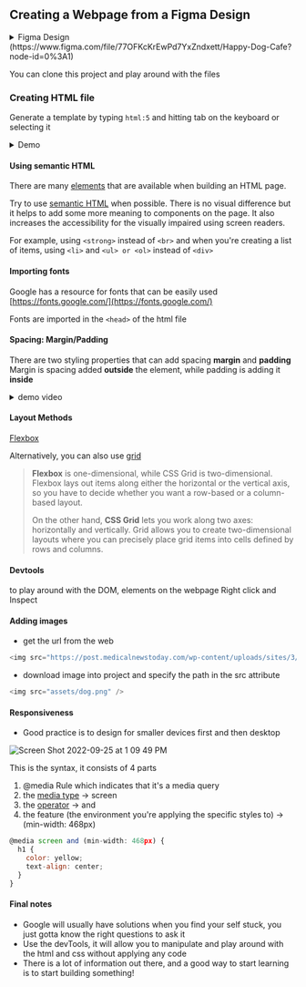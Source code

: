 ## Creating a Webpage from a Figma Design



<details><summary>Figma Design (https://www.figma.com/file/77OFKcKrEwPd7YxZndxett/Happy-Dog-Cafe?node-id=0%3A1)</summary>

![Screen Shot 2022-09-24 at 2 14 59 PM](https://user-images.githubusercontent.com/54293301/192155990-650f253b-98a4-4797-8cfd-41c55152f5f6.png)

</details>


You can clone this project and play around with the files

### Creating HTML file


Generate a template by typing `html:5` and hitting tab on the keyboard or selecting it
<details><summary>Demo</summary>


https://user-images.githubusercontent.com/54293301/192156022-decc3937-18d9-4131-a6b9-99510c3b17fe.mov


</details>


#### Using semantic HTML

There are many [elements](https://developer.mozilla.org/en-US/docs/Web/HTML/Element) that are available when building an HTML page.

Try to use [semantic HTML](https://developer.mozilla.org/en-US/docs/Glossary/Semantics) when possible. There is no visual difference but it helps to add some more meaning to components on the page. It also increases the accessibility for the visually impaired using screen readers.

For example, using `<strong>` instead of `<br>` and when you're creating a list of items, using `<li>` and `<ul> or <ol>` instead of `<div>`

#### Importing fonts

Google has a resource for fonts that can be easily used [https://fonts.google.com/](https://fonts.google.com/)

Fonts are imported in the `<head>` of the html file

#### Spacing: Margin/Padding

There are two styling properties that can add spacing <strong>margin</strong> and <strong>padding</strong>
Margin is spacing added <strong>outside</strong> the element, while padding is adding it <strong>inside</strong>

<details><summary>demo video</summary>

 https://user-images.githubusercontent.com/54293301/192155964-f330fbf3-0de1-4ed6-a2c3-755a7310bb8c.mov
</details>


#### Layout Methods

[Flexbox](https://css-tricks.com/snippets/css/a-guide-to-flexbox/)

Alternatively, you can also use [grid](https://css-tricks.com/snippets/css/complete-guide-grid/)

> <strong>Flexbox</strong> is one-dimensional, while CSS Grid is two-dimensional. Flexbox lays out items along either the horizontal or the vertical axis, so you have to decide whether you want a row-based or a column-based layout.
>
> On the other hand, <strong>CSS Grid</strong> lets you work along two axes: horizontally and vertically. Grid allows you to create two-dimensional layouts where you can precisely place grid items into cells defined by rows and columns.

#### Devtools

to play around with the DOM, elements on the webpage
Right click and Inspect

#### Adding images

- get the url from the web
```javascript
<img src="https://post.medicalnewstoday.com/wp-content/uploads/sites/3/2020/02/322868_1100-800x825.jpg" />
```

- download image into project and specify the path in the src attribute
```javascript
<img src="assets/dog.png" />
```

#### Responsiveness

- Good practice is to design for smaller devices first and then desktop

![Screen Shot 2022-09-25 at 1 09 49 PM](https://user-images.githubusercontent.com/54293301/192156152-c8bb37b7-b109-452b-9db0-ea177b68cef7.png)

This is the syntax, it consists of 4 parts
1. @media Rule which indicates that it's a media query
2. the [media type](https://developer.mozilla.org/en-US/docs/Web/CSS/@media#media_types) -> screen
3. the [operator](https://developer.mozilla.org/en-US/docs/Web/CSS/@media#media_types) -> and
4. the feature (the environment you're applying the specific styles to) -> (min-width: 468px)

```javascript
@media screen and (min-width: 468px) {
  h1 {
    color: yellow;
    text-align: center;
  }
}
```
#### Final notes

- Google will usually have solutions when you find your self stuck, you just gotta know the right questions to ask it
- Use the devTools, it will allow you to manipulate and play around with the html and css without applying any code
- There is a lot of information out there, and a good way to start learning is to start building something!
